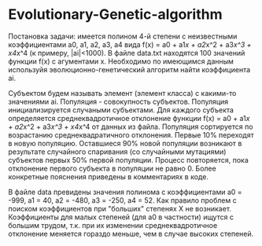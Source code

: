 # Evolutionary-Genetic-algorithm
Постановка задачи: имеется полином 4-й степени с неизвестными коэффициентами a0, a1, a2, a3, a4 вида f(x) = a0 + a1*x + a2*x^2 + a3*x^3 + x4*x^4 (к примеру, |ai|<1000). В файле data.txt находятся 100 значений функции f(x) с агументами x. Необходимо по имеющимся данным используйя эволюционно-генетический алгоритм найти коэффициента ai.

Субъектом будем называть элемент (элемент класса) с какими-то значениями ai. Популяция - совокупность субъектов. Популяция инициализируется случаными субъектами. Для каждого субъекта определяется среднеквадротичное отклонение функции f(x) = a0 + a1*x + a2*x^2 + a3*x^3 + x4*x^4 от данных из файла. Популяция сортируется по возрастанию среднеквадратичного отклонения. Первые 10% переходят в новую популяцию. Оставшиеся 90% новой популяции возникают в результате случайного спаривания (со случайными мутациями) субъектов первых 50% первой популяции. Процесс повторяется, пока отклонение первого субъекта в популяции не равно 0. Более конкретные пояснения приведены в комментариях в коде.

В файле data превидены значения полинома с коэффициентами a0 = -999, a1 = 40, a2 = -480, a3 = -250, a4 = 52. Как правило проблем с поиском коэффициентов при "больших" степенях X не возникает. Коэффициенты для малых степеней (для a0 в частности) ищутся с большим трудом, т.к. при их изменении среднеквадротичное отклонение меняется гораздо меньше, чем в случае высоких степеней.
